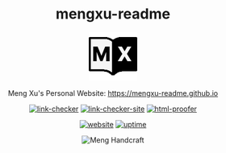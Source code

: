 <div align="center">

<h1>mengxu-readme</h1>

<a href="https://mengxu-readme.github.io"><img src="assets/img/about/icon.svg" title="Website Icon" alt="Website Icon"/></a>

Meng Xu's Personal Website: https://mengxu-readme.github.io

[![link-checker](https://github.com/mengxu-readme/mengxu-readme.github.io/actions/workflows/broken-links.yml/badge.svg?branch=master)](https://github.com/mengxu-readme/mengxu-readme.github.io/actions/workflows/broken-links.yml) [![link-checker-site](https://github.com/mengxu-readme/mengxu-readme.github.io/actions/workflows/broken-links-site.yml/badge.svg?branch=master)](https://github.com/mengxu-readme/mengxu-readme.github.io/actions/workflows/broken-links-site.yml) [![html-proofer](https://github.com/mengxu-readme/mengxu-readme.github.io/actions/workflows/html-proofer.yml/badge.svg?branch=master)](https://github.com/mengxu-readme/mengxu-readme.github.io/actions/workflows/html-proofer.yml)

[![website](https://img.shields.io/website?url=https%3A%2F%2Fmengxu-readme.github.io%2F)](https://mengxu-readme.github.io) [![uptime](https://img.shields.io/uptimerobot/ratio/7/m793328016-ed25115452526907f338e613)](https://mengxu-readme.github.io)

<picture>
<img src="https://img.shields.io/badge/meng-handcraft-blueviolet" alt="Meng Handcraft">
</picture>

</div>
